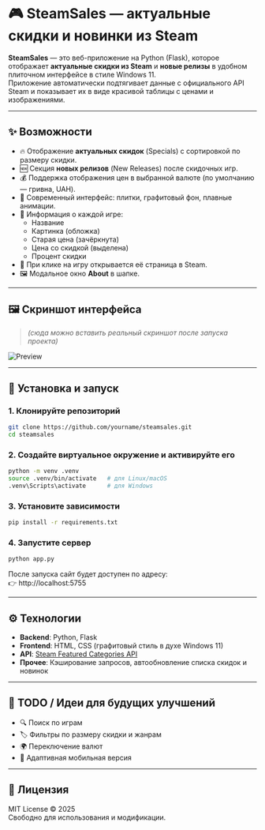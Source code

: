 # 🎮 SteamSales — актуальные скидки и новинки из Steam

**SteamSales** — это веб-приложение на Python (Flask), которое отображает **актуальные скидки из Steam** и **новые релизы** в удобном плиточном интерфейсе в стиле Windows 11.  
Приложение автоматически подтягивает данные с официального API Steam и показывает их в виде красивой таблицы с ценами и изображениями.

---

## ✨ Возможности
- 🔥 Отображение **актуальных скидок** (Specials) с сортировкой по размеру скидки.  
- 🆕 Секция **новых релизов** (New Releases) после скидочных игр.  
- 💰 Поддержка отображения цен в выбранной валюте (по умолчанию — гривна, UAH).  
- 🎨 Современный интерфейс: плитки, графитовый фон, плавные анимации.  
- 📌 Информация о каждой игре:
  - Название  
  - Картинка (обложка)  
  - Старая цена (зачёркнута)  
  - Цена со скидкой (выделена)  
  - Процент скидки  
- 🔗 При клике на игру открывается её страница в Steam.  
- 🖼 Модальное окно **About** в шапке.  

---

## 🖼 Скриншот интерфейса
> *(сюда можно вставить реальный скриншот после запуска проекта)*  

![Preview](docs/preview.png)

---

## 🚀 Установка и запуск

### 1. Клонируйте репозиторий
```bash
git clone https://github.com/yourname/steamsales.git
cd steamsales
```

### 2. Создайте виртуальное окружение и активируйте его
```bash
python -m venv .venv
source .venv/bin/activate   # для Linux/macOS
.venv\Scripts\activate      # для Windows
```

### 3. Установите зависимости
```bash
pip install -r requirements.txt
```

### 4. Запустите сервер
```bash
python app.py
```

После запуска сайт будет доступен по адресу:  
👉 http://localhost:5755

---

## ⚙️ Технологии
- **Backend**: Python, Flask  
- **Frontend**: HTML, CSS (графитовый стиль в духе Windows 11)  
- **API**: [Steam Featured Categories API](https://store.steampowered.com/api/featuredcategories)  
- **Прочее**: Кэширование запросов, автообновление списка скидок и новинок  

---

## 📌 TODO / Идеи для будущих улучшений
- 🔍 Поиск по играм  
- 🏷️ Фильтры по размеру скидки и жанрам  
- 🌍 Переключение валют  
- 📱 Адаптивная мобильная версия  

---

## 📝 Лицензия
MIT License © 2025  
Свободно для использования и модификации.  
